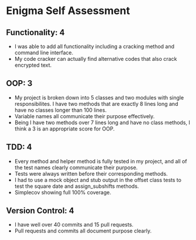 # Enigma Self Assessment

## Functionality: 4 
  - I was able to add all functionality including a cracking method and command line interface. 
  - My code cracker can actually find alternative codes that also crack encrypted text.
  
## OOP: 3 
  - My project is broken down into 5 classes and two modules with single responsibilites. I have two methods that are exactly 8 lines long and have no classes longer than 100 lines. 
  - Variable names all communicate their purpose effectively.
  - Being I have two methods over 7 lines long and have no class methods, I think a 3 is an appropriate score for OOP.
  
## TDD: 4 
  - Every method and helper method is fully tested in my project, and all of the test names clearly communicate their        purpose.
  - Tests were always written before their corresponding methods.
  - I had to use a mock object and stub output in the offset class tests to test the square date and assign_subshifts methods.
  - Simplecov showing full 100% coverage.
  
## Version Control: 4
  - I have well over 40 commits and 15 pull requests. 
  - Pull requests and commits all document purpose clearly.
